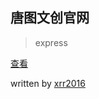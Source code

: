 ## 唐图文创官网

> express

[查看](http://www.chinatangram.com)

written by [xrr2016](https://github.com/xrr2016)
